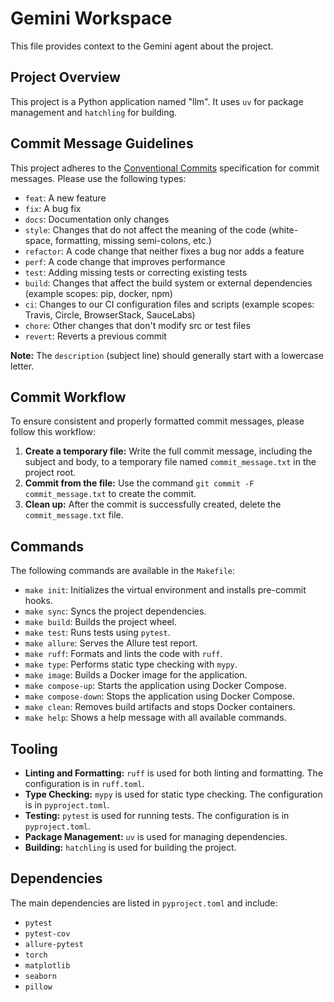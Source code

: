 # Gemini Workspace

This file provides context to the Gemini agent about the project.

## Project Overview

This project is a Python application named "llm". It uses `uv` for package management and `hatchling` for building.

## Commit Message Guidelines

This project adheres to the [Conventional Commits](https://www.conventionalcommits.org/en/v1.0.0/) specification for commit messages. Please use the following types:

- `feat`: A new feature
- `fix`: A bug fix
- `docs`: Documentation only changes
- `style`: Changes that do not affect the meaning of the code (white-space, formatting, missing semi-colons, etc.)
- `refactor`: A code change that neither fixes a bug nor adds a feature
- `perf`: A code change that improves performance
- `test`: Adding missing tests or correcting existing tests
- `build`: Changes that affect the build system or external dependencies (example scopes: pip, docker, npm)
- `ci`: Changes to our CI configuration files and scripts (example scopes: Travis, Circle, BrowserStack, SauceLabs)
- `chore`: Other changes that don't modify src or test files
- `revert`: Reverts a previous commit

**Note:** The `description` (subject line) should generally start with a lowercase letter.

## Commit Workflow

To ensure consistent and properly formatted commit messages, please follow this workflow:

1.  **Create a temporary file:** Write the full commit message, including the subject and body, to a temporary file named `commit_message.txt` in the project root.
2.  **Commit from the file:** Use the command `git commit -F commit_message.txt` to create the commit.
3.  **Clean up:** After the commit is successfully created, delete the `commit_message.txt` file.

## Commands

The following commands are available in the `Makefile`:

- `make init`: Initializes the virtual environment and installs pre-commit hooks.
- `make sync`: Syncs the project dependencies.
- `make build`: Builds the project wheel.
- `make test`: Runs tests using `pytest`.
- `make allure`: Serves the Allure test report.
- `make ruff`: Formats and lints the code with `ruff`.
- `make type`: Performs static type checking with `mypy`.
- `make image`: Builds a Docker image for the application.
- `make compose-up`: Starts the application using Docker Compose.
- `make compose-down`: Stops the application using Docker Compose.
- `make clean`: Removes build artifacts and stops Docker containers.
- `make help`: Shows a help message with all available commands.

## Tooling

- **Linting and Formatting:** `ruff` is used for both linting and formatting. The configuration is in `ruff.toml`.
- **Type Checking:** `mypy` is used for static type checking. The configuration is in `pyproject.toml`.
- **Testing:** `pytest` is used for running tests. The configuration is in `pyproject.toml`.
- **Package Management:** `uv` is used for managing dependencies.
- **Building:** `hatchling` is used for building the project.

## Dependencies

The main dependencies are listed in `pyproject.toml` and include:

- `pytest`
- `pytest-cov`
- `allure-pytest`
- `torch`
- `matplotlib`
- `seaborn`
- `pillow`
